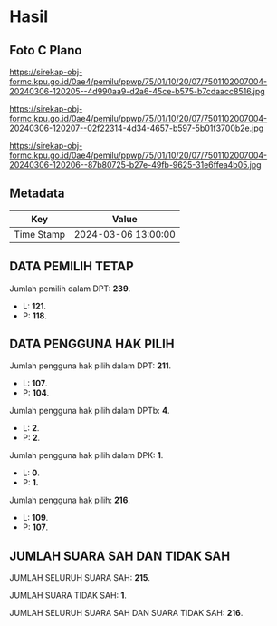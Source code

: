 # Hasil

## Foto C Plano

https://sirekap-obj-formc.kpu.go.id/0ae4/pemilu/ppwp/75/01/10/20/07/7501102007004-20240306-120205--4d990aa9-d2a6-45ce-b575-b7cdaacc8516.jpg

https://sirekap-obj-formc.kpu.go.id/0ae4/pemilu/ppwp/75/01/10/20/07/7501102007004-20240306-120207--02f22314-4d34-4657-b597-5b01f3700b2e.jpg

https://sirekap-obj-formc.kpu.go.id/0ae4/pemilu/ppwp/75/01/10/20/07/7501102007004-20240306-120206--87b80725-b27e-49fb-9625-31e6ffea4b05.jpg


## Metadata

| Key        | Value               |
| ---------- | ------------------- |
| Time Stamp | 2024-03-06 13:00:00 |


## DATA PEMILIH TETAP

Jumlah pemilih dalam DPT: **239**.
 * L: **121**.
 * P: **118**.

## DATA PENGGUNA HAK PILIH

Jumlah pengguna hak pilih dalam DPT: **211**.
 * L: **107**.
 * P: **104**.

Jumlah pengguna hak pilih dalam DPTb: **4**.
 * L: **2**.
 * P: **2**.

Jumlah pengguna hak pilih dalam DPK: **1**.
 * L: **0**.
 * P: **1**.

Jumlah pengguna hak pilih: **216**.
 * L: **109**.
 * P: **107**.

## JUMLAH SUARA SAH DAN TIDAK SAH

JUMLAH SELURUH SUARA SAH: **215**.

JUMLAH SUARA TIDAK SAH: **1**.

JUMLAH SELURUH SUARA SAH DAN SUARA TIDAK SAH: **216**.


